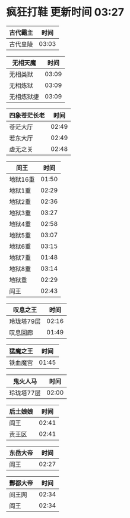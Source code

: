 # 疯狂打鞋 更新时间 03:27

| 古代霸主   | 时间    |
|--------|-------|
| 古代皇陵 | 03:03 |

| 无相天魔   | 时间    |
|--------|-------|
| 无相类狱 | 03:09 |
| 无相炼狱 | 03:09 |
| 无相炼狱捷 | 03:09 |

| 四象苍茫长老   | 时间    |
|--------|-------|
| 苍茫大厅 | 02:49 |
| 若东大厅 | 02:49 |
| 虚无之关 | 02:48 |

| 间王   | 时间    |
|--------|-------|
| 地狱16重 | 01:50 |
| 地狱1重 | 02:29 |
| 地狱2重 | 02:36 |
| 地狱3重 | 03:27 |
| 地狱4重 | 02:58 |
| 地狱5重 | 03:07 |
| 地狱6重 | 03:15 |
| 地狱7重 | 01:48 |
| 地狱8重 | 03:14 |
| 地狱重 | 02:29 |
| 阎王 | 02:43 |

| 叹息之王   | 时间    |
|--------|-------|
| 玲珑塔79层 | 02:16 |
| 叹息回廊 | 01:49 |

| 猛魔之王   | 时间    |
|--------|-------|
| 铁血魔宫 | 01:45 |

| 鬼火人马   | 时间    |
|--------|-------|
| 玲珑塔77层 | 02:00 |

| 后土娘娘   | 时间    |
|--------|-------|
| 阎王 | 02:41 |
| 责王区 | 02:41 |

| 东岳大帝   | 时间    |
|--------|-------|
| 阎王 | 02:27 |

| 酆都大帝   | 时间    |
|--------|-------|
| 间王网 | 02:34 |
| 阎王 | 02:34 |